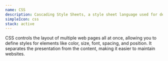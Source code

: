```yaml
---
name: CSS
description: Cascading Style Sheets, a style sheet language used for describing the presentation of a document written in HTML
simpleIcon: css
stack: active
---
```


CSS controls the layout of multiple web pages all at once, allowing you to define styles for elements like color, size, font, spacing, and position. It separates the presentation from the content, making it easier to maintain websites.
